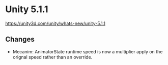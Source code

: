 # Unity 5.1.1
https://unity3d.com/unity/whats-new/unity-5.1.1

## Changes

<ul>
<li>Mecanim: AnimatorState runtime speed is now a multiplier apply on the orignal speed rather than an override.</li>
</ul>
